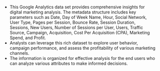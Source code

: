 - This Google Analytics data set provides comprehensive insights for digital marketing analysis. The metadata structure includes key parameters such as Date, Day of Week Name, Hour, Social Network, User Type, Pages per Session, Bounce Rate, Session Duration, Sessions, New Users, Number of Sessions per User, Users, Traffic Source, Campaign, Acquisition, Cost Per Acquisition (CPA), Marketing Spend, and Profit. 
- Analysts can leverage this rich dataset to explore user behavior, campaign performance, and assess the profitability of various marketing channels.
- The information is organized for effective analysis for the end users who can analyze various attributes to make informed decisions.
